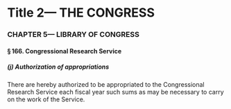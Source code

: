 
# Title 2— THE CONGRESS
### CHAPTER 5— LIBRARY OF CONGRESS
#### § 166. Congressional Research Service
##### (j) Authorization of appropriations

There are hereby authorized to be appropriated to the Congressional Research Service each fiscal year such sums as may be necessary to carry on the work of the Service.
